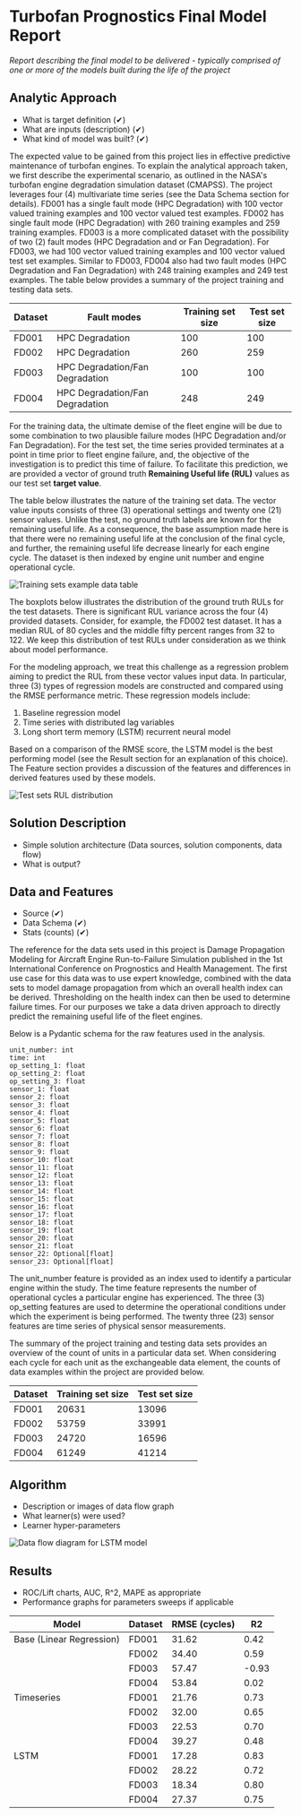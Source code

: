 # Turbofan Prognostics Final Model Report

_Report describing the final model to be delivered - typically comprised of one or more of the models built during the life of the project_

## Analytic Approach
* What is target definition (&#x2714;)
* What are inputs (description) (&#x2714;)
* What kind of model was built? (&#x2714;)

The expected value to be gained from this project lies in effective predictive maintenance of turbofan engines. To explain the analytical approach taken, we  first describe the experimental scenario, as outlined in the NASA's turbofan engine degradation simulation dataset (CMAPSS). The project leverages four (4) multivariate time series (see the Data Schema section for details). FD001 has a single fault mode (HPC Degradation) with 100 vector valued training examples and 100 vector valued test examples. FD002 has single fault mode (HPC Degradation) with 260 training examples and 259 training examples.  FD003 is a more complicated dataset with the possibility of two (2) fault modes (HPC Degradation and or Fan Degradation). For FD003, we had 100 vector valued training examples and 100 vector valued test set examples.  Similar to FD003, FD004 also had two fault modes (HPC Degradation and Fan Degradation) with 248 training examples and 249 test examples. The table below provides a summary of the project training and testing data sets. 

| **Dataset**  | **Fault modes**                 |**Training set size** |**Test set size** |
|--------------|---------------------------------|----------------------|------------------|
|FD001         |HPC Degradation                  |100                   |100               |
|FD002         |HPC Degradation                  |260                   |259               |
|FD003         |HPC Degradation/Fan Degradation  |100                   |100               |
|FD004         |HPC Degradation/Fan Degradation  |248                   |249               |


For the training data, the ultimate demise of the fleet engine will be due to some combination to two plausible failure modes (HPC Degradation and/or Fan Degradation). For the test set, the time series provided terminates at a point in time prior to fleet engine failure, and, the objective of the investigation is to predict this time of failure. To facilitate this prediction, we are provided a vector of ground truth **Remaining Useful life (RUL)** values as our test set **target value**.

The table below illustrates the nature of the training set data. The vector value inputs consists of three (3) operational settings and twenty one (21) sensor values. Unlike the test, no ground truth labels are known for the remaining useful life. As a consequence, the base assumption made here is that there were no remaining useful life at the conclusion of the final cycle, and further, the remaining useful life decrease linearly for each engine cycle. The dataset is then indexed by engine unit number and engine operational cycle.

![Training sets example data table](figures/datadefinition.png "Training sets example data table")

The boxplots below illustrates the distribution of the ground truth RULs for the test datasets. There is significant RUL variance across the four (4) provided datasets. Consider, for example, the FD002 test dataset. It has a median RUL of 80 cycles and the middle fifty percent ranges from 32 to 122. We keep this distribution of test RULs under consideration as we think about model performance.

For the modeling approach, we treat this challenge as a regression problem aiming to predict the RUL from these vector values input data. In particular, three (3) types of regression models are constructed and compared using the RMSE performance metric. These regression models include:

1. Baseline regression model
2. Time series with distributed lag variables
3. Long short term memory (LSTM) recurrent neural model

Based on a comparison of the RMSE score, the LSTM model is the best performing model (see the Result section for an explanation of this choice). The Feature section provides a discussion of the features and differences in derived features used by these models.

![Test sets RUL distribution](figures/rul_distribution.png "Test sets RUL distribution")

## Solution Description
* Simple solution architecture (Data sources, solution components, data flow)
* What is output?

## Data and Features
* Source (&#x2714;)
* Data Schema (&#x2714;)
* Stats (counts) (&#x2714;)

The reference for the data sets used in this project is Damage Propagation Modeling for Aircraft Engine Run-to-Failure Simulation published in the 1st International Conference on Prognostics and Health Management. The first use case for this data was to use expert knowledge, combined with the data sets to model damage propagation from which an overall health index can be derived. Thresholding on the health index can then be used to determine failure times.  For our purposes we take a data driven approach to directly predict the remaining useful life of the fleet engines.

Below is a Pydantic schema for the raw features used in the analysis.

	unit_number: int
	time: int
	op_setting_1: float
	op_setting_2: float
	op_setting_3: float
	sensor_1: float
	sensor_2: float
	sensor_3: float
	sensor_4: float
	sensor_5: float
	sensor_6: float
	sensor_7: float
	sensor_8: float
	sensor_9: float
	sensor_10: float
	sensor_11: float
	sensor_12: float
	sensor_13: float
	sensor_14: float
	sensor_15: float
	sensor_16: float
	sensor_17: float
	sensor_18: float
	sensor_19: float
	sensor_20: float
	sensor_21: float
	sensor_22: Optional[float]
	sensor_23: Optional[float]

The unit_number feature is provided as an index used to identify a particular engine within the study. The time feature represents the number of operational cycles a particular engine has experienced. The three (3) op_setting features are used to determine the operational conditions under which the experiment is being performed. The twenty three (23) sensor features are time series of physical sensor measurements.

The summary of the project training and testing data sets provides an overview of the count of units in a particular data set.  When considering each cycle for each unit as the exchangeable data element, the counts of data examples within the project are provided below.

| **Dataset**  |**Training set size**   |**Test set size** |
|--------------|------------------------|------------------|
|FD001         |20631                   |13096             |
|FD002         |53759                   |33991             |
|FD003         |24720                   |16596             |
|FD004         |61249                   |41214             |

## Algorithm
* Description or images of data flow graph
* What learner(s) were used?
* Learner hyper-parameters

![Data flow diagram for LSTM model](figures/Dataflow.png "Data flow diagram for LSTM model")

## Results
* ROC/Lift charts, AUC, R^2, MAPE as appropriate
* Performance graphs for parameters sweeps if applicable

| **Model**               |**Dataset** |**RMSE (cycles)** |**R2**  |
|-------------------------|------------|------------------|--------|
|Base (Linear Regression) |FD001       |31.62             |0.42    |
|                         |FD002       |34.40             |0.59    |
|                         |FD003       |57.47             |-0.93   |
|                         |FD004       |53.84             |0.02    |
|Timeseries               |FD001       |21.76             |0.73    |
|                         |FD002       |32.00             |0.65    |
|                         |FD003       |22.53             |0.70    |
|                         |FD004       |39.27             |0.48    |
|LSTM                     |FD001       |17.28             |0.83    |
|                         |FD002       |28.22             |0.72    |
|                         |FD003       |18.34             |0.80    |
|                         |FD004       |27.37             |0.75    |